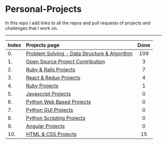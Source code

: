 # Personal-Projects

In this repo I add links to all the repos and pull requests of projects and challenges that I work on.

---

| Index | Projects page                                                           | Done  |
| :---- | :---------------------------------------------------------------------- | :---: |
| 0.    | [Problem Solving - Data Structure & Algorithm](./dir/PROBLEMSOLVING.md) |  109  |
| 1.    | [Open Source Project Contribution](./dir/OPENSOURCEPROJ.md)             |   3   |
| 2.    | [Ruby & Rails Projects](./dir/RUBYNRAILS.md)                            |   7   |
| 3.    | [React & Redux Projects](./dir/REACTREDUX.md)                           |   4   |
| 4.    | [Ruby Projects](./dir/RUBY.md)                                          |   1   |
| 5.    | [Javascript Projects](./dir/JAVASCRIPT.md)                              |   0   |
| 6.    | [Python Web Based Projects](./dir/PYTHONWEB.md)                         |   0   |
| 7.    | [Python GUI Projects](./dir/PYTHONGUI.md)                               |   0   |
| 8.    | [Python Scripting Projects](./dir/PYTHONSCRIPT.md)                      |   0   |
| 9.    | [Angular Projects](./dir/ANGULAR.md)                                    |   0   |
| 10.   | [HTML & CSS Projects](./dir/HTMLCSS.md)                                 |  15   |

